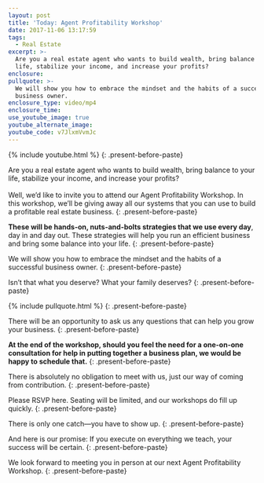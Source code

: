 ```yaml
---
layout: post
title: 'Today: Agent Profitability Workshop'
date: 2017-11-06 13:17:59
tags:
  - Real Estate
excerpt: >-
  Are you a real estate agent who wants to build wealth, bring balance to your
  life, stabilize your income, and increase your profits?
enclosure:
pullquote: >-
  We will show you how to embrace the mindset and the habits of a successful
  business owner.
enclosure_type: video/mp4
enclosure_time:
use_youtube_image: true
youtube_alternate_image:
youtube_code: v7JlxmVvmJc
---
```



{% include youtube.html %}
{: .present-before-paste}

Are you a real estate agent who wants to build wealth, bring balance to your life, stabilize your income, and increase your profits?<br><br>Well, we’d like to invite you to attend our Agent Profitability Workshop. In this workshop, we’ll be giving away all our systems that you can use to build a profitable real estate business.
{: .present-before-paste}

**These will be hands-on, nuts-and-bolts strategies that we use every day**, day in and day out. These strategies will help you run an efficient business and bring some balance into your life.
{: .present-before-paste}

We will show you how to embrace the mindset and the habits of a successful business owner.
{: .present-before-paste}

Isn’t that what you deserve? What your family deserves?
{: .present-before-paste}

{% include pullquote.html %}
{: .present-before-paste}

There will be an opportunity to ask us any questions that can help you grow your business.
{: .present-before-paste}

**At the end of the workshop, should you feel the need for a one-on-one consultation for help in putting together a business plan, we would be happy to schedule that.**
{: .present-before-paste}

There is absolutely no obligation to meet with us, just our way of coming from contribution.
{: .present-before-paste}

Please RSVP here. Seating will be limited, and our workshops do fill up quickly.
{: .present-before-paste}

There is only one catch—you have to show up.
{: .present-before-paste}

And here is our promise: If you execute on everything we teach, your success will be certain.
{: .present-before-paste}

We look forward to meeting you in person at our next Agent Profitability Workshop.
{: .present-before-paste}